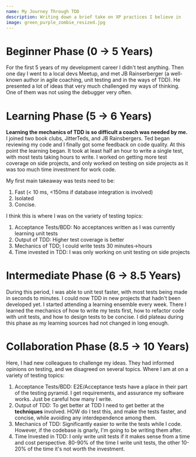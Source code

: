 ```yaml
---
name: My Journey Through TDD
description: Writing down a brief take on XP practices I believe in
image: green_purple_zombie_resized.jpg
---
```


# Beginner Phase (0 -> 5 Years)

For the first 5 years of my development career I didn't test anything. Then one day I went to a local devs Meetup, and met JB Rainserberger 
(a well-known author in agile coaching, unit testing and in the ways of TDD). He presented a lot of ideas that very much challenged my ways of
thinking. One of them was not using the debugger very often.
   
# Learning Phase (5 -> 6 Years)
   
**Learning the mechanics of TDD is so difficult a coach was needed by me.** I joined two book clubs, JitterTeds, and JB Rainsbergers. Ted began reviewing my
code and I finally got some feedback on code quality. At this point the learning began. It took at least half an hour to write a single test, 
with most tests taking hours to write. I worked on getting more test coverage on side projects, and only worked on testing on side projects as it was too 
much time investment for work code.

My first main takeaway was tests need to be:

1. Fast (< 10 ms, <150ms if database integration is involved)  
2. Isolated
3. Concise.
   
I think this is where I was on the variety of testing topics:

1. Acceptance Tests/BDD: No acceptances written as I was currently learning unit tests
3. Output of TDD: Higher test coverage is better
4. Mechanics of TDD; I could write tests 30 minutes->hours
5. Time invested in TDD: I was only working on unit testing on side projects

# Intermediate Phase (6 -> 8.5 Years)

During this period, I was able to unit test faster, with most tests being made in seconds to minutes. I could now TDD in new projects that 
hadn't been developed yet. I started attending a learning ensemble every week. There I learned the mechanics of how to write my tests first,
how to refactor code with unit tests, and how to design tests to be concise. I did plateau during this phase as my learning sources had not
changed in long enough.

# Collaboration Phase (8.5 -> 10 Years)

Here, I had new colleagues to challenge my ideas. They had informed opinions on testing, and we disagreed on several topics. Where I am at on a variety 
of testing topics:

1. Acceptance Tests/BDD: E2E/Acceptance tests have a place in their part of the testing pyramid. I get requirements, and assurance my software works. Just be careful how many I write.
2. Output of TDD: To get better at TDD I need to get better at the **techniques** involved. HOW do I test this, and make the tests faster, and concise, while avoiding any interdependence among them.
3. Mechanics of TDD: Significantly easier to write the tests while I code. However, if the codebase is gnarly, I'm going to be writing them after.
4. Time Invested in TDD: I only write unit tests if it makes sense from a time and cost perspective. 80-90% of the time I write unit tests, the other 10-20% of the time
it's not worth the investment.
